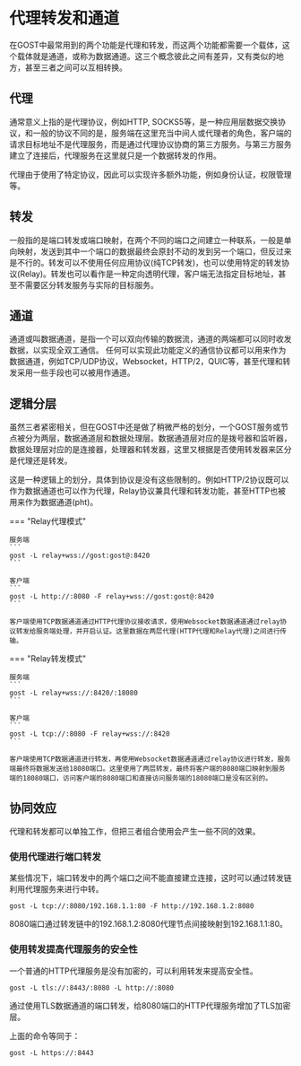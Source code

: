 # 代理转发和通道

在GOST中最常用到的两个功能是代理和转发，而这两个功能都需要一个载体，这个载体就是通道，或称为数据通道。这三个概念彼此之间有差异，又有类似的地方，甚至三者之间可以互相转换。

## 代理

通常意义上指的是代理协议，例如HTTP, SOCKS5等，是一种应用层数据交换协议，和一般的协议不同的是，服务端在这里充当中间人或代理者的角色，客户端的请求目标地址不是代理服务，而是通过代理协议协商的第三方服务。与第三方服务建立了连接后，代理服务在这里就只是一个数据转发的作用。

代理由于使用了特定协议，因此可以实现许多额外功能，例如身份认证，权限管理等。

## 转发

一般指的是端口转发或端口映射，在两个不同的端口之间建立一种联系，一般是单向映射，发送到其中一个端口的数据最终会原封不动的发到另一个端口，但反过来是不行的。转发可以不使用任何应用协议(纯TCP转发)，也可以使用特定的转发协议(Relay)。转发也可以看作是一种定向透明代理，客户端无法指定目标地址，甚至不需要区分转发服务与实际的目标服务。

## 通道

通道或叫数据通道，是指一个可以双向传输的数据流，通道的两端都可以同时收发数据，以实现全双工通信。
任何可以实现此功能定义的通信协议都可以用来作为数据通道，例如TCP/UDP协议，Websocket，HTTP/2，QUIC等，甚至代理和转发采用一些手段也可以被用作通道。

## 逻辑分层

虽然三者紧密相关，但在GOST中还是做了稍微严格的划分，一个GOST服务或节点被分为两层，数据通道层和数据处理层。数据通道层对应的是拨号器和监听器，数据处理层对应的是连接器，处理器和转发器，这里又根据是否使用转发器来区分是代理还是转发。

这是一种逻辑上的划分，具体到协议是没有这些限制的。例如HTTP/2协议既可以作为数据通道也可以作为代理，Relay协议兼具代理和转发功能，甚至HTTP也被用来作为数据通道(pht)。

=== "Relay代理模式"

    服务端
	```
	gost -L relay+wss://gost:gost@:8420
	```

	客户端
	```
	gost -L http://:8080 -F relay+wss://gost:gost@:8420
	```

	客户端使用TCP数据通道通过HTTP代理协议接收请求，使用Websocket数据通道通过relay协议转发给服务端处理，并开启认证。这里数据在两层代理(HTTP代理和Relay代理)之间进行传输。

=== "Relay转发模式"

    服务端
	```
	gost -L relay+wss://:8420/:18080
	```

    客户端
	```
	gost -L tcp://:8080 -F relay+wss://:8420
	```

	客户端使用TCP数据通道进行转发，再使用Websocket数据通道通过relay协议进行转发，服务端最终将数据发送给18080端口。这里使用了两层转发，最终将客户端的8080端口映射到服务端的18080端口，访问客户端的8080端口和直接访问服务端的18080端口是没有区别的。

## 协同效应

代理和转发都可以单独工作，但把三者组合使用会产生一些不同的效果。

### 使用代理进行端口转发

某些情况下，端口转发中的两个端口之间不能直接建立连接，这时可以通过转发链利用代理服务来进行中转。

```
gost -L tcp://:8080/192.168.1.1:80 -F http://192.168.1.2:8080
```

8080端口通过转发链中的192.168.1.2:8080代理节点间接映射到192.168.1.1:80。

### 使用转发提高代理服务的安全性

一个普通的HTTP代理服务是没有加密的，可以利用转发来提高安全性。

```
gost -L tls://:8443/:8080 -L http://:8080
```

通过使用TLS数据通道的端口转发，给8080端口的HTTP代理服务增加了TLS加密层。

上面的命令等同于：

```
gost -L https://:8443
```
